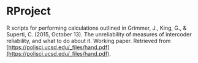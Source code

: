 # RProject

R scripts for performing calculations outlined in Grimmer, J., King, G., & Superti, C. (2015, October 13). The unreliability of measures of intercoder reliability, and what to do about it. Working paper. Retrieved from [https://polisci.ucsd.edu/_files/hand.pdf](https://polisci.ucsd.edu/_files/hand.pdf).
